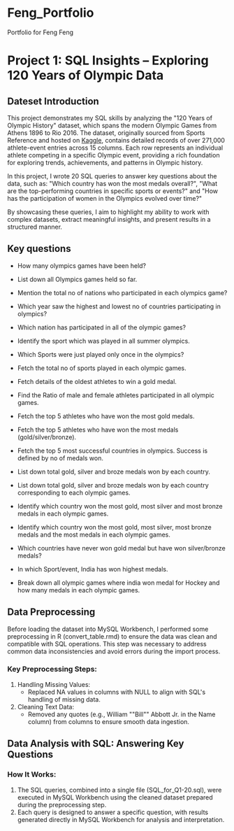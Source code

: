 # Feng_Portfolio
Portfolio for Feng Feng
# Project 1: SQL Insights – Exploring 120 Years of Olympic Data

## Dateset Introduction

This project demonstrates my SQL skills by analyzing the "120 Years of Olympic History" dataset, which spans the modern Olympic Games from Athens 1896 to Rio 2016. The dataset, originally sourced from Sports Reference and hosted on [Kaggle](https://www.kaggle.com/datasets/heesoo37/120-years-of-olympic-history-athletes-and-results), contains detailed records of over 271,000 athlete-event entries across 15 columns. Each row represents an individual athlete competing in a specific Olympic event, providing a rich foundation for exploring trends, achievements, and patterns in Olympic history.

In this project, I wrote 20 SQL queries to answer key questions about the data, such as: "Which country has won the most medals overall?", "What are the top-performing countries in specific sports or events?" and "How has the participation of women in the Olympics evolved over time?"

By showcasing these queries, I aim to highlight my ability to work with complex datasets, extract meaningful insights, and present results in a structured manner.


## Key questions

- How many olympics games have been held?

- List down all Olympics games held so far.

- Mention the total no of nations who participated in each olympics game?

- Which year saw the highest and lowest no of countries participating in olympics?

- Which nation has participated in all of the olympic games?

- Identify the sport which was played in all summer olympics.

- Which Sports were just played only once in the olympics?

- Fetch the total no of sports played in each olympic games.

- Fetch details of the oldest athletes to win a gold medal.

- Find the Ratio of male and female athletes participated in all olympic games.

- Fetch the top 5 athletes who have won the most gold medals.

- Fetch the top 5 athletes who have won the most medals (gold/silver/bronze).

- Fetch the top 5 most successful countries in olympics. Success is defined by no of medals won.

- List down total gold, silver and broze medals won by each country.

- List down total gold, silver and broze medals won by each country corresponding to each olympic games.

- Identify which country won the most gold, most silver and most bronze medals in each olympic games.

- Identify which country won the most gold, most silver, most bronze medals and the most medals in each olympic games.

- Which countries have never won gold medal but have won silver/bronze medals?

- In which Sport/event, India has won highest medals.

- Break down all olympic games where india won medal for Hockey and how many medals in each olympic games.

## Data Preprocessing

Before loading the dataset into MySQL Workbench, I performed some preprocessing in R (convert_table.rmd) to ensure the data was clean and compatible with SQL operations. This step was necessary to address common data inconsistencies and avoid errors during the import process.

### Key Preprocessing Steps:
1. Handling Missing Values:
   * Replaced NA values in columns with NULL to align with SQL's handling of missing data.
2. Cleaning Text Data:
   * Removed any quotes (e.g., William ""Bill"" Abbott Jr. in the Name column) from columns to ensure smooth data ingestion.

## Data Analysis with SQL: Answering Key Questions

### How It Works:
1. The SQL queries, combined into a single file (SQL_for_Q1-20.sql), were executed in MySQL Workbench using the cleaned dataset prepared during the preprocessing step.
2. Each query is designed to answer a specific question, with results generated directly in MySQL Workbench for analysis and interpretation.
